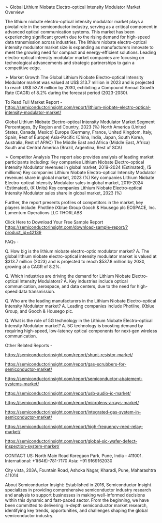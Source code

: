 ➣ Global Lithium Niobate Electro-optical Intensity Modulator Market Overview

The lithium niobate electro-optical intensity modulator market plays a pivotal role in the semiconductor industry, serving as a critical component in advanced optical communication systems. This market has been experiencing significant growth due to the rising demand for high-speed data transmission across industries. The lithium niobate electro-optical intensity modulator market size is expanding as manufacturers innovate to meet the growing need for compact and energy-efficient solutions. Leading electro-optical intensity modulator market companies are focusing on technological advancements and strategic partnerships to gain a competitive edge.

➣ Market Growth
The Global Lithium Niobate Electro-optical Intensity Modulator market was valued at US$ 313.7 million in 2023 and is projected to reach US$ 537.8 million by 2030, exhibiting a Compound Annual Growth Rate (CAGR) of 8.2% during the forecast period (2023-2030).

To Read Full Market Report -
https://semiconductorinsight.com/report/lithium-niobate-electro-optical-intensity-modulator-market/

Global Lithium Niobate Electro-optical Intensity Modulator Market Segment Percentages, By Region and Country, 2023 (%)
North America (United States, Canada, Mexico)
Europe (Germany, France, United Kingdom, Italy, Spain, Rest of Europe)
Asia-Pacific (China, India, Japan, South Korea, Australia, Rest of APAC)
The Middle East and Africa (Middle East, Africa)
South and Central America (Brazil, Argentina, Rest of SCA)

➣ Competitor Analysis The report also provides analysis of leading market participants including:
Key companies Lithium Niobate Electro-optical Intensity Modulator revenues in global market, 2019-2024 (Estimated), ($ millions)
Key companies Lithium Niobate Electro-optical Intensity Modulator revenues share in global market, 2023 (%)
Key companies Lithium Niobate Electro-optical Intensity Modulator sales in global market, 2019-2024 (Estimated), (K Units)
Key companies Lithium Niobate Electro-optical Intensity Modulator sales share in global market, 2023 (%)

Further, the report presents profiles of competitors in the market, key players include:
Photline
iXblue Group
Gooch & Housego plc
EOSPACE, Inc.
Lumentum Operations LLC
THORLABS

Click Here to Download Your Free Sample Report
https://semiconductorinsight.com/download-sample-report/?product_id=42139

FAQs -

Q. How big is the lithium niobate electro-optic modulator market?
A. The global lithium niobate electro-optical intensity modulator market is valued at $313.7 million (2023) and is projected to reach $537.8 million by 2030, growing at a CAGR of 8.2%.

Q. Which industries are driving the demand for Lithium Niobate Electro-optical Intensity Modulators?
A. Key industries include optical communication, aerospace, and data centers, due to the need for high-speed data transmission.

Q. Who are the leading manufacturers in the Lithium Niobate Electro-optical Intensity Modulator market?
A. Leading companies include Photline, iXblue Group, and Gooch & Housego plc.

Q. What is the role of 5G technology in the Lithium Niobate Electro-optical Intensity Modulator market?
A. 5G technology is boosting demand by requiring high-speed, low-latency optical components for next-gen wireless communication.

Other Related Reports -

https://semiconductorinsight.com/report/shunt-resistor-market/

https://semiconductorinsight.com/report/gas-scrubbers-for-semiconductor-market/

https://semiconductorinsight.com/report/semiconductor-abatement-systems-market/

https://semiconductorinsight.com/report/usb-audio-ic-market/

https://semiconductorinsight.com/report/microlens-arrays-market/

https://semiconductorinsight.com/report/integrated-gas-system-in-semiconductor-market/

https://semiconductorinsight.com/report/high-frequency-reed-relay-market/

https://semiconductorinsight.com/report/global-sic-wafer-defect-inspection-system-market/

CONTACT US:
North Main Road Koregaon Park, Pune, India - 411001.
International: +1(646)-781-7170
Asia: +91 9169162030

City vista, 203A, Fountain Road, Ashoka Nagar, Kharadi, Pune, Maharashtra 411014

About Semiconductor Insight:
Established in 2016, Semiconductor Insight specializes in providing comprehensive semiconductor industry research and analysis to support businesses in making well-informed decisions within this dynamic and fast-paced sector. From the beginning, we have been committed to delivering in-depth semiconductor market research, identifying key trends, opportunities, and challenges shaping the global semiconductor industry.
